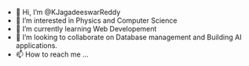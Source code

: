 - 👋 Hi, I’m @KJagadeeswarReddy
- 👀 I’m interested in Physics and Computer Science
- 🌱 I’m currently learning Web Developement
- 💞️ I’m looking to collaborate on Database management and Building AI applications.
- 📫 How to reach me ...

<!---
KJagadeeswarReddy/KJagadeeswarReddy is a ✨ special ✨ repository because its `README.md` (this file) appears on your GitHub profile.
You can click the Preview link to take a look at your changes.
--->

